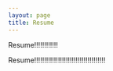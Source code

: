 ```yaml
---
layout: page
title: Resume
---
```


<p class="message">
  Resume!!!!!!!!!!!!
</p>

Resume!!!!!!!!!!!!!!!!!!!!!!!!!!!!!!!!!!!!

